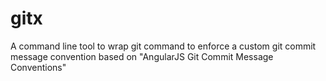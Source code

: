 # gitx
A command line tool to wrap git command to enforce a custom git commit message convention based on "AngularJS Git Commit Message Conventions"
